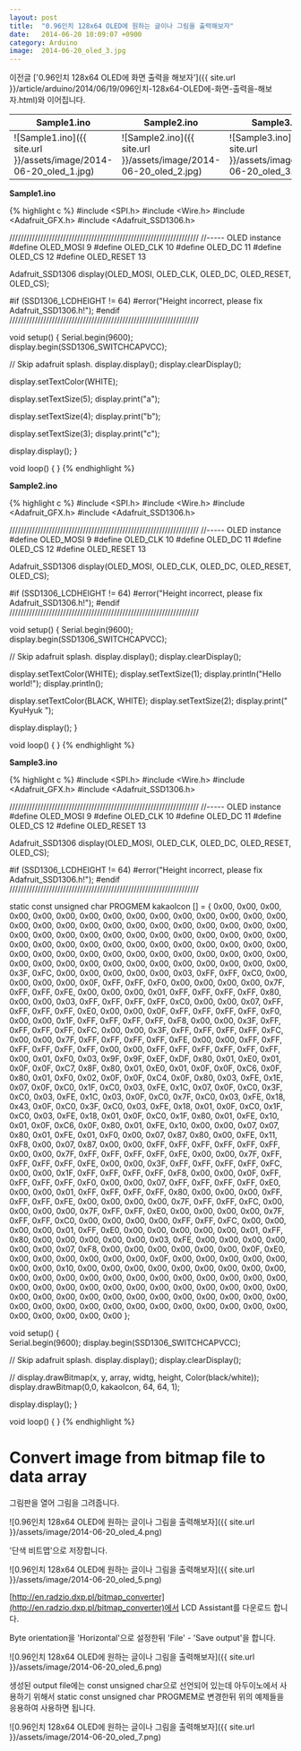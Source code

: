 ```yaml
---
layout: post
title:  "0.96인치 128x64 OLED에 원하는 글이나 그림을 출력해보자"
date:   2014-06-20 10:09:07 +0900
category: Arduino
image:  2014-06-20_oled_3.jpg
---
```

이전글 ['0.96인치 128x64 OLED에 화면 출력을 해보자']({{ site.url }}/article/arduino/2014/06/19/096인치-128x64-OLED에-화면-출력을-해보자.html)와 이어집니다.

Sample1.ino	 | Sample2.ino | Sample3.ino
-----------  | ----------- | -----------
![Sample1.ino]({{ site.url }}/assets/image/2014-06-20_oled_1.jpg)  | ![Sample2.ino]({{ site.url }}/assets/image/2014-06-20_oled_2.jpg) | ![Sample3.ino]({{ site.url }}/assets/image/2014-06-20_oled_3.jpg)

**Sample1.ino**

{% highlight c %}
#include <SPI.h>
#include <Wire.h>
#include <Adafruit_GFX.h>
#include <Adafruit_SSD1306.h>

///////////////////////////////////////////////////////////////////
//----- OLED instance
#define OLED_MOSI   9
#define OLED_CLK   10
#define OLED_DC    11
#define OLED_CS    12
#define OLED_RESET 13

Adafruit_SSD1306 display(OLED_MOSI, OLED_CLK, OLED_DC, OLED_RESET, OLED_CS);

#if (SSD1306_LCDHEIGHT != 64)
#error("Height incorrect, please fix Adafruit_SSD1306.h!");
#endif
///////////////////////////////////////////////////////////////////

void setup() {
  Serial.begin(9600);
  display.begin(SSD1306_SWITCHCAPVCC);

  // Skip adafruit splash.
  display.display();
  display.clearDisplay();

  display.setTextColor(WHITE);

  display.setTextSize(5);
  display.print("a");

  display.setTextSize(4);
  display.print("b");

  display.setTextSize(3);
  display.print("c");

  display.display();
}

void loop() {
}
{% endhighlight %}

**Sample2.ino**

{% highlight c %}
#include <SPI.h>
#include <Wire.h>
#include <Adafruit_GFX.h>
#include <Adafruit_SSD1306.h>

///////////////////////////////////////////////////////////////////
//----- OLED instance
#define OLED_MOSI   9
#define OLED_CLK   10
#define OLED_DC    11
#define OLED_CS    12
#define OLED_RESET 13

Adafruit_SSD1306 display(OLED_MOSI, OLED_CLK, OLED_DC, OLED_RESET, OLED_CS);

#if (SSD1306_LCDHEIGHT != 64)
#error("Height incorrect, please fix Adafruit_SSD1306.h!");
#endif
///////////////////////////////////////////////////////////////////

void setup() {
  Serial.begin(9600);
  display.begin(SSD1306_SWITCHCAPVCC);

  // Skip adafruit splash.
  display.display();
  display.clearDisplay();

  display.setTextColor(WHITE);
  display.setTextSize(1);
  display.println("Hello world!");
  display.println();

  display.setTextColor(BLACK, WHITE);
  display.setTextSize(2);
  display.print(" KyuHyuk ");

  display.display();
}

void loop() {
}
{% endhighlight %}

**Sample3.ino**

{% highlight c %}
#include <SPI.h>
#include <Wire.h>
#include <Adafruit_GFX.h>
#include <Adafruit_SSD1306.h>

///////////////////////////////////////////////////////////////////
//----- OLED instance
#define OLED_MOSI   9
#define OLED_CLK   10
#define OLED_DC    11
#define OLED_CS    12
#define OLED_RESET 13

Adafruit_SSD1306 display(OLED_MOSI, OLED_CLK, OLED_DC, OLED_RESET, OLED_CS);

#if (SSD1306_LCDHEIGHT != 64)
#error("Height incorrect, please fix Adafruit_SSD1306.h!");
#endif
///////////////////////////////////////////////////////////////////

static const unsigned char PROGMEM kakaoIcon [] = {
0x00, 0x00, 0x00, 0x00, 0x00, 0x00, 0x00, 0x00, 0x00, 0x00, 0x00, 0x00, 0x00, 0x00, 0x00, 0x00,
0x00, 0x00, 0x00, 0x00, 0x00, 0x00, 0x00, 0x00, 0x00, 0x00, 0x00, 0x00, 0x00, 0x00, 0x00, 0x00,
0x00, 0x00, 0x00, 0x00, 0x00, 0x00, 0x00, 0x00, 0x00, 0x00, 0x00, 0x00, 0x00, 0x00, 0x00, 0x00,
0x00, 0x00, 0x00, 0x00, 0x00, 0x00, 0x00, 0x00, 0x00, 0x00, 0x00, 0x00, 0x00, 0x00, 0x00, 0x00,
0x00, 0x00, 0x00, 0x00, 0x00, 0x00, 0x00, 0x00, 0x00, 0x00, 0x00, 0x3F, 0xFC, 0x00, 0x00, 0x00,
0x00, 0x00, 0x03, 0xFF, 0xFF, 0xC0, 0x00, 0x00, 0x00, 0x00, 0x0F, 0xFF, 0xFF, 0xF0, 0x00, 0x00,
0x00, 0x00, 0x7F, 0xFF, 0xFF, 0xFE, 0x00, 0x00, 0x00, 0x01, 0xFF, 0xFF, 0xFF, 0xFF, 0x80, 0x00,
0x00, 0x03, 0xFF, 0xFF, 0xFF, 0xFF, 0xC0, 0x00, 0x00, 0x07, 0xFF, 0xFF, 0xFF, 0xFF, 0xE0, 0x00,
0x00, 0x0F, 0xFF, 0xFF, 0xFF, 0xFF, 0xF0, 0x00, 0x00, 0x1F, 0xFF, 0xFF, 0xFF, 0xFF, 0xF8, 0x00,
0x00, 0x3F, 0xFF, 0xFF, 0xFF, 0xFF, 0xFC, 0x00, 0x00, 0x3F, 0xFF, 0xFF, 0xFF, 0xFF, 0xFC, 0x00,
0x00, 0x7F, 0xFF, 0xFF, 0xFF, 0xFF, 0xFE, 0x00, 0x00, 0xFF, 0xFF, 0xFF, 0xFF, 0xFF, 0xFF, 0x00,
0x00, 0xFF, 0xFF, 0xFF, 0xFF, 0xFF, 0xFF, 0x00, 0x01, 0xF0, 0x03, 0x9F, 0x9F, 0xEF, 0xDF, 0x80,
0x01, 0xE0, 0x01, 0x0F, 0x0F, 0xC7, 0x8F, 0x80, 0x01, 0xE0, 0x01, 0x0F, 0x0F, 0xC6, 0x0F, 0x80,
0x01, 0xF0, 0x02, 0x0F, 0x0F, 0xC4, 0x0F, 0x80, 0x03, 0xFE, 0x1E, 0x07, 0x0F, 0xC0, 0x1F, 0xC0,
0x03, 0xFE, 0x1C, 0x07, 0x0F, 0xC0, 0x3F, 0xC0, 0x03, 0xFE, 0x1C, 0x03, 0x0F, 0xC0, 0x7F, 0xC0,
0x03, 0xFE, 0x18, 0x43, 0x0F, 0xC0, 0x3F, 0xC0, 0x03, 0xFE, 0x18, 0x01, 0x0F, 0xC0, 0x1F, 0xC0,
0x03, 0xFE, 0x18, 0x01, 0x0F, 0xC0, 0x1F, 0x80, 0x01, 0xFE, 0x10, 0x01, 0x0F, 0xC6, 0x0F, 0x80,
0x01, 0xFE, 0x10, 0x00, 0x00, 0x07, 0x07, 0x80, 0x01, 0xFE, 0x01, 0xF0, 0x00, 0x07, 0x87, 0x80,
0x00, 0xFE, 0x11, 0xF8, 0x00, 0x07, 0x87, 0x00, 0x00, 0xFF, 0xFF, 0xFF, 0xFF, 0xFF, 0xFF, 0x00,
0x00, 0x7F, 0xFF, 0xFF, 0xFF, 0xFF, 0xFE, 0x00, 0x00, 0x7F, 0xFF, 0xFF, 0xFF, 0xFF, 0xFE, 0x00,
0x00, 0x3F, 0xFF, 0xFF, 0xFF, 0xFF, 0xFC, 0x00, 0x00, 0x1F, 0xFF, 0xFF, 0xFF, 0xFF, 0xF8, 0x00,
0x00, 0x0F, 0xFF, 0xFF, 0xFF, 0xFF, 0xF0, 0x00, 0x00, 0x07, 0xFF, 0xFF, 0xFF, 0xFF, 0xE0, 0x00,
0x00, 0x01, 0xFF, 0xFF, 0xFF, 0xFF, 0x80, 0x00, 0x00, 0x00, 0xFF, 0xFF, 0xFF, 0xFE, 0x00, 0x00,
0x00, 0x00, 0x7F, 0xFF, 0xFF, 0xFC, 0x00, 0x00, 0x00, 0x00, 0x7F, 0xFF, 0xFF, 0xE0, 0x00, 0x00,
0x00, 0x00, 0x7F, 0xFF, 0xFF, 0xC0, 0x00, 0x00, 0x00, 0x00, 0xFF, 0xFF, 0xFC, 0x00, 0x00, 0x00,
0x00, 0x01, 0xFF, 0xE0, 0x00, 0x00, 0x00, 0x00, 0x00, 0x01, 0xFF, 0x80, 0x00, 0x00, 0x00, 0x00,
0x00, 0x03, 0xFE, 0x00, 0x00, 0x00, 0x00, 0x00, 0x00, 0x07, 0xF8, 0x00, 0x00, 0x00, 0x00, 0x00,
0x00, 0x0F, 0xE0, 0x00, 0x00, 0x00, 0x00, 0x00, 0x00, 0x0F, 0x00, 0x00, 0x00, 0x00, 0x00, 0x00,
0x00, 0x10, 0x00, 0x00, 0x00, 0x00, 0x00, 0x00, 0x00, 0x00, 0x00, 0x00, 0x00, 0x00, 0x00, 0x00,
0x00, 0x00, 0x00, 0x00, 0x00, 0x00, 0x00, 0x00, 0x00, 0x00, 0x00, 0x00, 0x00, 0x00, 0x00, 0x00,
0x00, 0x00, 0x00, 0x00, 0x00, 0x00, 0x00, 0x00, 0x00, 0x00, 0x00, 0x00, 0x00, 0x00, 0x00, 0x00,
0x00, 0x00, 0x00, 0x00, 0x00, 0x00, 0x00, 0x00, 0x00, 0x00, 0x00, 0x00, 0x00, 0x00, 0x00, 0x00
};

void setup() {              
  Serial.begin(9600);
  display.begin(SSD1306_SWITCHCAPVCC);

  // Skip adafruit splash.
  display.display();
  display.clearDisplay();

  // display.drawBitmap(x, y, array, widtg, height, Color(black/white));
  display.drawBitmap(0,0, kakaoIcon, 64, 64, 1);

  display.display();
}

void loop() {
}
{% endhighlight %}

# Convert image from bitmap file to data array

그림판을 열어 그림을 그려줍니다.

![0.96인치 128x64 OLED에 원하는 글이나 그림을 출력해보자]({{ site.url }}/assets/image/2014-06-20_oled_4.png)

'단색 비트맵'으로 저장합니다.

![0.96인치 128x64 OLED에 원하는 글이나 그림을 출력해보자]({{ site.url }}/assets/image/2014-06-20_oled_5.png)

[http://en.radzio.dxp.pl/bitmap_converter](http://en.radzio.dxp.pl/bitmap_converter)에서 LCD Assistant를 다운로드 합니다.

Byte orientation을 'Horizontal'으로 설정한뒤 'File' - 'Save output'을 합니다.

![0.96인치 128x64 OLED에 원하는 글이나 그림을 출력해보자]({{ site.url }}/assets/image/2014-06-20_oled_6.png)

생성된 output file에는 const unsigned char으로 선언되어 있는데 아두이노에서 사용하기 위해서 static const unsigned char PROGMEM로 변경한뒤 위의 예제들을 응용하여 사용하면 됩니다.

![0.96인치 128x64 OLED에 원하는 글이나 그림을 출력해보자]({{ site.url }}/assets/image/2014-06-20_oled_7.png)
